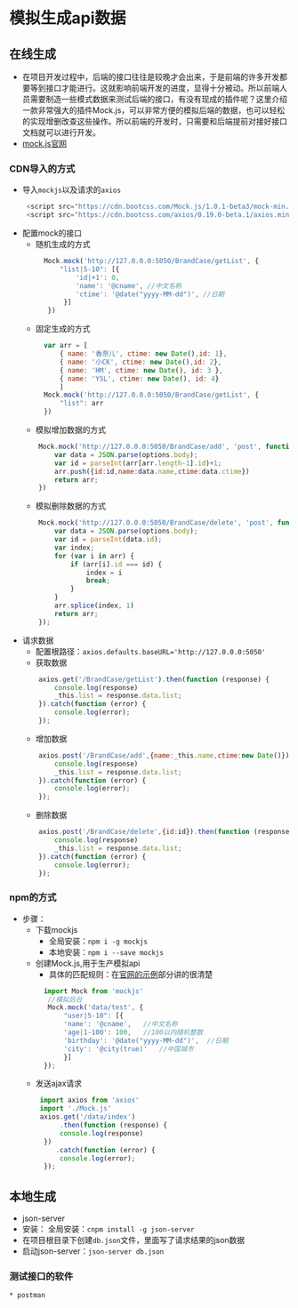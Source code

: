# 模拟生成api数据
## 在线生成
* 在项目开发过程中，后端的接口往往是较晚才会出来，于是前端的许多开发都要等到接口才能进行。这就影响前端开发的进度，显得十分被动。所以前端人员需要制造一些模式数据来测试后端的接口，有没有现成的插件呢？这里介绍一款非常强大的插件Mock.js，可以非常方便的模拟后端的数据，也可以轻松的实现增删改查这些操作。所以前端的开发时，只需要和后端提前对接好接口文档就可以进行开发。
* [mock.js官网](http://mockjs.com/)
### CDN导入的方式
* 导入`mockjs`以及请求的`axios`
    ```js
     <script src="https://cdn.bootcss.com/Mock.js/1.0.1-beta3/mock-min.js"></script>
     <script src="https://cdn.bootcss.com/axios/0.19.0-beta.1/axios.min.js"></script>
    ```
* 配置mock的接口
    * 随机生成的方式
      ```js
        Mock.mock('http://127.0.0.0:5050/BrandCase/getList', {
            "list|5-10": [{
                'id|+1': 0,
                'name': '@cname', //中文名称
                'ctime': '@date("yyyy-MM-dd")', //日期 
             }]
         })
       ```
    * 固定生成的方式
      ```js
        var arr = [
            { name: '香奈儿', ctime: new Date(),id: 1},
            { name: '小CK', ctime: new Date(),id: 2},
            { name: 'HM', ctime: new Date(), id: 3 },
            { name: 'YSL', ctime: new Date(), id: 4}
            ]
        Mock.mock('http://127.0.0.0:5050/BrandCase/getList', {
            "list": arr
        })
       ```  
    * 模拟增加数据的方式
    ```js
        Mock.mock('http://127.0.0.0:5050/BrandCase/add', 'post', function (options) {
            var data = JSON.parse(options.body);
            var id = parseInt(arr[arr.length-1].id)+1;
            arr.push({id:id,name:data.name,ctime:data.ctime})
            return arr;
        })     
    ```
    * 模拟删除数据的方式
    ```js
        Mock.mock('http://127.0.0.0:5050/BrandCase/delete', 'post', function (options) {
            var data = JSON.parse(options.body);
            var id = parseInt(data.id);
            var index;
            for (var i in arr) {
                if (arr[i].id === id) { 
                    index = i
                    break;
                }
            }
            arr.splice(index, 1)
            return arr; 
        });
    ```
* 请求数据
    * 配置根路径：`axios.defaults.baseURL='http://127.0.0.0:5050'`
    * 获取数据
    ```js
        axios.get('/BrandCase/getList').then(function (response) {
            console.log(response)
            _this.list = response.data.list;
        }).catch(function (error) {
            console.log(error);
        });
    ```
     * 增加数据
    ```js
        axios.post('/BrandCase/add',{name:_this.name,ctime:new Date()}).then(function (response) {
            console.log(response)
            _this.list = response.data.list;
        }).catch(function (error) {
            console.log(error);
        });
    ```
     * 删除数据
    ```js
        axios.post('/BrandCase/delete',{id:id}).then(function (response) {
            console.log(response)
            _this.list = response.data.list;
        }).catch(function (error) {
            console.log(error);
        });
    ```
    
### npm的方式
* 步骤：
    * 下载mockjs
        * 全局安装：`npm i -g mockjs` 
        * 本地安装：`npm i --save mockjs` 
    * 创建Mock.js,用于生产模拟api
        * 具体的匹配规则：在[官网的示例](http://mockjs.com/examples.html)部分讲的很清楚 
      ```js
        import Mock from 'mockjs'
         //模拟后台
         Mock.mock('data/test', {
             "user|5-10": [{
             'name': '@cname',   //中文名称
             'age|1-100': 100,   //100以内随机整数
             'birthday': '@date("yyyy-MM-dd")',  //日期
             'city': '@city(true)'   //中国城市
             }]
        });
        ```
    * 发送ajax请求
       ```js
        import axios from 'axios'
        import './Mock.js'
        axios.get('/data/index')
             .then(function (response) {
             console.log(response)
         })
            .catch(function (error) {
             console.log(error);
         });
        ```
 
 ## 本地生成
 * json-server
 * 安装： 全局安装：`cnpm install -g json-server` 
 * 在项目根目录下创建`db.json`文件，里面写了请求结果的json数据
 * 启动json-server：`json-server db.json` 
 ### 测试接口的软件
    * postman
        
       